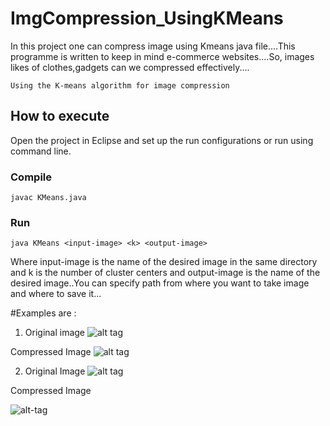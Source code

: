 # ImgCompression_UsingKMeans
In this project one can compress image using Kmeans java file....This programme is written to keep in mind e-commerce websites....So, images likes of clothes,gadgets can we compressed effectively....

```
Using the K-means algorithm for image compression
```
## How to execute
Open the project in Eclipse and set up the run configurations or run using command line.
### Compile
```
javac KMeans.java
```
### Run
```
java KMeans <input-image> <k> <output-image>
```
Where input-image is the name of the desired image in the same directory and k is the number of cluster centers and output-image is the name of the desired image..You can specify path from where you want to take image and where to save it...

#Examples are :
1. Original image 
![alt tag](https://cloud.githubusercontent.com/assets/20204963/17173305/9f3ed616-5417-11e6-9886-ddd5a1da9bd1.jpeg)

Compressed Image
![alt tag](https://cloud.githubusercontent.com/assets/20204963/17173309/a4136d00-5417-11e6-8264-f126c9f3139a.jpg)

2. Original Image
![alt tag](https://cloud.githubusercontent.com/assets/20204963/17173315/aa4bfb6a-5417-11e6-8905-11785b8eea1b.jpg)

Compressed Image

![alt-tag](https://cloud.githubusercontent.com/assets/20204963/17173322/b1397858-5417-11e6-9b39-1e941a8cd979.jpeg)




